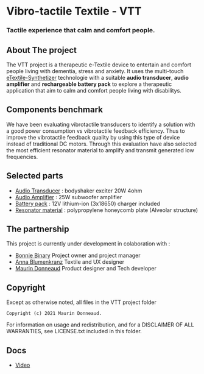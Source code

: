 # Vibro-tactile Textile - VTT
### Tactile experience that calm and comfort people. 

## About The project
The VTT project is a therapeutic e-Textile device to entertain and comfort people living with dementia, stress and anxiety.
It uses the multi-touch [eTextile-Synthetizer](https://github.com/eTextile/synth/) technologie with a suitable **audio transducer**, **audio amplifier** and **rechargeable battery pack** to explore a therapeutic application that aim to calm and comfort people living with disabilitys. 

## Components benchmark
We have been evaluating vibrotactile transducers to identify a solution with a good power consumption vs vibrotactile feedback efficiency. Thus to improve the vibrotactile feedback quality by using this type of device instead of traditional DC motors.
Through this evaluation have also selected the most efficient resonator material to amplify and transmit generated low frequencies.

## Selected parts
- [Audio Transducer](./docs/docs/Exciter_bodyshaker_20w_4ohm.jpg) : bodyshaker exciter 20W 4ohm
- [Audio Amplifier](./docs/docs/25W_subwoofer-amp_mono.jpg) : 25W subwoofer amplifier
- [Battery pack](./docs/docs/18650_lithium_ion_12V.jpg) : 12V lithium-ion (3x18650) charger included 
- [Resonator material](./docs/docs/Nidaplast.jpg) : polypropylene honeycomb plate (Alveolar structure)

## The partnership
This project is currently under development in colaboration with : 
- [Bonnie Binary](www.bonniebinary.co.uk) Project owner and project manager
- [Anna Blumenkranz](https://www.annablumenkranz.de/) Textile and UX designer
- [Maurin Donneaud](https://etextile.org/) Product designer and Tech developer

## Copyright
Except as otherwise noted, all files in the VTT project folder

    Copyright (c) 2021 Maurin Donneaud.

For information on usage and redistribution, and for a DISCLAIMER OF ALL
WARRANTIES, see LICENSE.txt included in this folder.

## Docs
- [Video](TODO)
